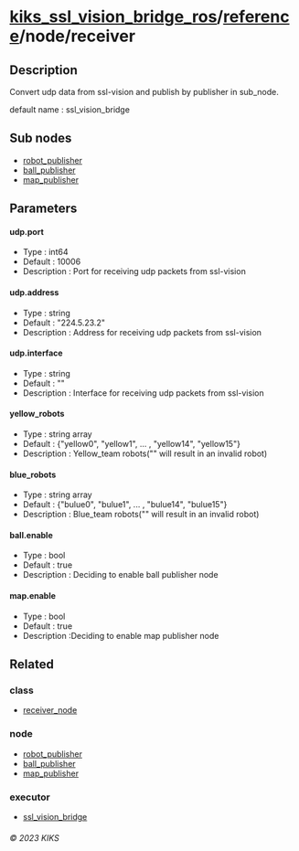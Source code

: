 # [kiks_ssl_vision_bridge_ros](../../../README.md)/[reference](../index.md)/node/receiver

## Description
Convert udp data from ssl-vision and publish by publisher in sub_node.

default name : ssl_vision_bridge

## Sub nodes
- [robot_publisher](robot_publisher.md)
- [ball_publisher](ball_publisher.md)
- [map_publisher](map_publisher.md)

## Parameters

#### udp.port
- Type : int64
- Default : 10006
- Description : Port for receiving udp packets from ssl-vision

#### udp.address
- Type : string
- Default : "224.5.23.2"
- Description : Address for receiving udp packets from ssl-vision

#### udp.interface
- Type : string
- Default : ""
- Description : Interface for receiving udp packets from ssl-vision

#### yellow_robots
- Type : string array
- Default : {"yellow0", "yellow1", ... , "yellow14", "yellow15"}
- Description : Yellow_team robots("" will result in an invalid robot)

#### blue_robots
- Type : string array
- Default : {"bulue0", "bulue1", ... , "bulue14", "bulue15"}
- Description : Blue_team robots("" will result in an invalid robot)

#### ball.enable
- Type : bool
- Default : true
- Description : Deciding to enable ball publisher node

#### map.enable
- Type : bool
- Default : true
- Description :Deciding to enable map publisher node

## Related

### class
- [receiver_node](../class/base_node.md)

### node
- [robot_publisher](robot_publisher.md)
- [ball_publisher](ball_publisher.md)
- [map_publisher](map_publisher.md)

### executor
- [ssl_vision_bridge](../executor/ssl_vision_bridge.md)

###### &copy; 2023 KIKS